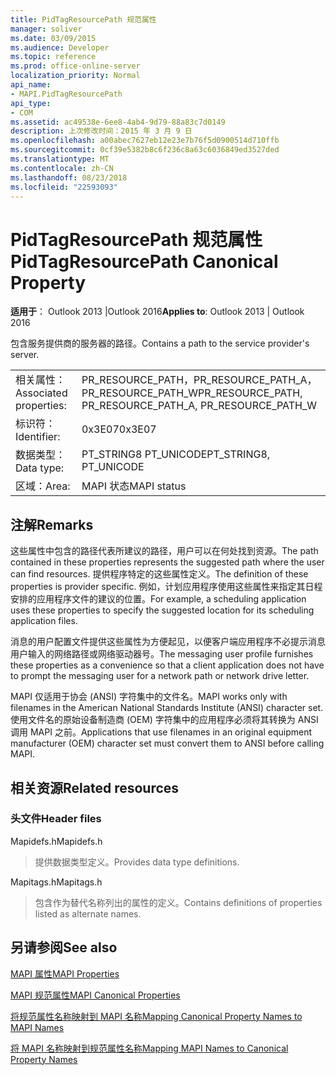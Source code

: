 ```yaml
---
title: PidTagResourcePath 规范属性
manager: soliver
ms.date: 03/09/2015
ms.audience: Developer
ms.topic: reference
ms.prod: office-online-server
localization_priority: Normal
api_name:
- MAPI.PidTagResourcePath
api_type:
- COM
ms.assetid: ac49538e-6ee8-4ab4-9d79-88a83c7d0149
description: 上次修改时间：2015 年 3 月 9 日
ms.openlocfilehash: a00abec7627eb12e23e7b76f5d0900514d710ffb
ms.sourcegitcommit: 0cf39e5382b8c6f236c8a63c6036849ed3527ded
ms.translationtype: MT
ms.contentlocale: zh-CN
ms.lasthandoff: 08/23/2018
ms.locfileid: "22593093"
---
```

# <a name="pidtagresourcepath-canonical-property"></a><span data-ttu-id="a0c7d-103">PidTagResourcePath 规范属性</span><span class="sxs-lookup"><span data-stu-id="a0c7d-103">PidTagResourcePath Canonical Property</span></span>

  
  
<span data-ttu-id="a0c7d-104">**适用于**： Outlook 2013 |Outlook 2016</span><span class="sxs-lookup"><span data-stu-id="a0c7d-104">**Applies to**: Outlook 2013 | Outlook 2016</span></span> 
  
<span data-ttu-id="a0c7d-105">包含服务提供商的服务器的路径。</span><span class="sxs-lookup"><span data-stu-id="a0c7d-105">Contains a path to the service provider's server.</span></span>
  
|||
|:-----|:-----|
|<span data-ttu-id="a0c7d-106">相关属性：</span><span class="sxs-lookup"><span data-stu-id="a0c7d-106">Associated properties:</span></span>  <br/> |<span data-ttu-id="a0c7d-107">PR_RESOURCE_PATH，PR_RESOURCE_PATH_A，PR_RESOURCE_PATH_W</span><span class="sxs-lookup"><span data-stu-id="a0c7d-107">PR_RESOURCE_PATH, PR_RESOURCE_PATH_A, PR_RESOURCE_PATH_W</span></span>  <br/> |
|<span data-ttu-id="a0c7d-108">标识符：</span><span class="sxs-lookup"><span data-stu-id="a0c7d-108">Identifier:</span></span>  <br/> |<span data-ttu-id="a0c7d-109">0x3E07</span><span class="sxs-lookup"><span data-stu-id="a0c7d-109">0x3E07</span></span>  <br/> |
|<span data-ttu-id="a0c7d-110">数据类型：</span><span class="sxs-lookup"><span data-stu-id="a0c7d-110">Data type:</span></span>  <br/> |<span data-ttu-id="a0c7d-111">PT_STRING8 PT_UNICODE</span><span class="sxs-lookup"><span data-stu-id="a0c7d-111">PT_STRING8, PT_UNICODE</span></span>  <br/> |
|<span data-ttu-id="a0c7d-112">区域：</span><span class="sxs-lookup"><span data-stu-id="a0c7d-112">Area:</span></span>  <br/> |<span data-ttu-id="a0c7d-113">MAPI 状态</span><span class="sxs-lookup"><span data-stu-id="a0c7d-113">MAPI status</span></span>  <br/> |
   
## <a name="remarks"></a><span data-ttu-id="a0c7d-114">注解</span><span class="sxs-lookup"><span data-stu-id="a0c7d-114">Remarks</span></span>

<span data-ttu-id="a0c7d-115">这些属性中包含的路径代表所建议的路径，用户可以在何处找到资源。</span><span class="sxs-lookup"><span data-stu-id="a0c7d-115">The path contained in these properties represents the suggested path where the user can find resources.</span></span> <span data-ttu-id="a0c7d-116">提供程序特定的这些属性定义。</span><span class="sxs-lookup"><span data-stu-id="a0c7d-116">The definition of these properties is provider specific.</span></span> <span data-ttu-id="a0c7d-117">例如，计划应用程序使用这些属性来指定其日程安排的应用程序文件的建议的位置。</span><span class="sxs-lookup"><span data-stu-id="a0c7d-117">For example, a scheduling application uses these properties to specify the suggested location for its scheduling application files.</span></span>
  
<span data-ttu-id="a0c7d-118">消息的用户配置文件提供这些属性为方便起见，以便客户端应用程序不必提示消息用户输入的网络路径或网络驱动器号。</span><span class="sxs-lookup"><span data-stu-id="a0c7d-118">The messaging user profile furnishes these properties as a convenience so that a client application does not have to prompt the messaging user for a network path or network drive letter.</span></span>
  
<span data-ttu-id="a0c7d-119">MAPI 仅适用于协会 (ANSI) 字符集中的文件名。</span><span class="sxs-lookup"><span data-stu-id="a0c7d-119">MAPI works only with filenames in the American National Standards Institute (ANSI) character set.</span></span> <span data-ttu-id="a0c7d-120">使用文件名的原始设备制造商 (OEM) 字符集中的应用程序必须将其转换为 ANSI 调用 MAPI 之前。</span><span class="sxs-lookup"><span data-stu-id="a0c7d-120">Applications that use filenames in an original equipment manufacturer (OEM) character set must convert them to ANSI before calling MAPI.</span></span>
  
## <a name="related-resources"></a><span data-ttu-id="a0c7d-121">相关资源</span><span class="sxs-lookup"><span data-stu-id="a0c7d-121">Related resources</span></span>

### <a name="header-files"></a><span data-ttu-id="a0c7d-122">头文件</span><span class="sxs-lookup"><span data-stu-id="a0c7d-122">Header files</span></span>

<span data-ttu-id="a0c7d-123">Mapidefs.h</span><span class="sxs-lookup"><span data-stu-id="a0c7d-123">Mapidefs.h</span></span>
  
> <span data-ttu-id="a0c7d-124">提供数据类型定义。</span><span class="sxs-lookup"><span data-stu-id="a0c7d-124">Provides data type definitions.</span></span>
    
<span data-ttu-id="a0c7d-125">Mapitags.h</span><span class="sxs-lookup"><span data-stu-id="a0c7d-125">Mapitags.h</span></span>
  
> <span data-ttu-id="a0c7d-126">包含作为替代名称列出的属性的定义。</span><span class="sxs-lookup"><span data-stu-id="a0c7d-126">Contains definitions of properties listed as alternate names.</span></span>
    
## <a name="see-also"></a><span data-ttu-id="a0c7d-127">另请参阅</span><span class="sxs-lookup"><span data-stu-id="a0c7d-127">See also</span></span>



[<span data-ttu-id="a0c7d-128">MAPI 属性</span><span class="sxs-lookup"><span data-stu-id="a0c7d-128">MAPI Properties</span></span>](mapi-properties.md)
  
[<span data-ttu-id="a0c7d-129">MAPI 规范属性</span><span class="sxs-lookup"><span data-stu-id="a0c7d-129">MAPI Canonical Properties</span></span>](mapi-canonical-properties.md)
  
[<span data-ttu-id="a0c7d-130">将规范属性名称映射到 MAPI 名称</span><span class="sxs-lookup"><span data-stu-id="a0c7d-130">Mapping Canonical Property Names to MAPI Names</span></span>](mapping-canonical-property-names-to-mapi-names.md)
  
[<span data-ttu-id="a0c7d-131">将 MAPI 名称映射到规范属性名称</span><span class="sxs-lookup"><span data-stu-id="a0c7d-131">Mapping MAPI Names to Canonical Property Names</span></span>](mapping-mapi-names-to-canonical-property-names.md)

